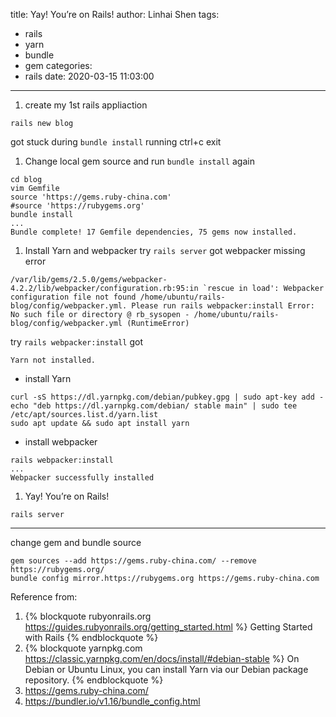 title: Yay! You’re on Rails!
author: Linhai Shen
tags:
  - rails
  - yarn
  - bundle
  - gem
categories:
  - rails
date: 2020-03-15 11:03:00
---
1. create my 1st rails appliaction
```
rails new blog
```
got stuck during `bundle install` running
ctrl+c exit
1. Change local gem source and run `bundle install` again
```
cd blog
vim Gemfile
source 'https://gems.ruby-china.com'
#source 'https://rubygems.org'
bundle install
...
Bundle complete! 17 Gemfile dependencies, 75 gems now installed.
```
1. Install Yarn and webpacker
try `rails server` got webpacker missing error
```
/var/lib/gems/2.5.0/gems/webpacker-4.2.2/lib/webpacker/configuration.rb:95:in `rescue in load': Webpacker configuration file not found /home/ubuntu/rails-blog/config/webpacker.yml. Please run rails webpacker:install Error: No such file or directory @ rb_sysopen - /home/ubuntu/rails-blog/config/webpacker.yml (RuntimeError)
```
try `rails webpacker:install` got
```
Yarn not installed.
```
 - install Yarn
```
curl -sS https://dl.yarnpkg.com/debian/pubkey.gpg | sudo apt-key add -
echo "deb https://dl.yarnpkg.com/debian/ stable main" | sudo tee /etc/apt/sources.list.d/yarn.list
sudo apt update && sudo apt install yarn
```
 - install webpacker
```
rails webpacker:install
...
Webpacker successfully installed
```
1. Yay! You’re on Rails!
```
rails server
```
---
change gem and bundle source
```
gem sources --add https://gems.ruby-china.com/ --remove https://rubygems.org/
bundle config mirror.https://rubygems.org https://gems.ruby-china.com
```

Reference from:
1. {% blockquote rubyonrails.org https://guides.rubyonrails.org/getting_started.html %}
Getting Started with Rails
{% endblockquote %}
1. {% blockquote yarnpkg.com https://classic.yarnpkg.com/en/docs/install/#debian-stable %}
On Debian or Ubuntu Linux, you can install Yarn via our Debian package repository. 
{% endblockquote %}
1. https://gems.ruby-china.com/
1. https://bundler.io/v1.16/bundle_config.html